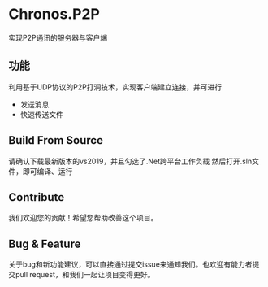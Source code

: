 # Chronos.P2P
实现P2P通讯的服务器与客户端

## 功能
利用基于UDP协议的P2P打洞技术，实现客户端建立连接，并可进行
- 发送消息
- 快速传送文件

## Build From Source  

请确认下载最新版本的vs2019，并且勾选了.Net跨平台工作负载
然后打开.sln文件，即可编译、运行

## Contribute

我们欢迎您的贡献！希望您帮助改善这个项目。

## Bug & Feature
关于bug和新功能建议，可以直接通过提交issue来通知我们。也欢迎有能力者提交pull request，和我们一起让项目变得更好。
